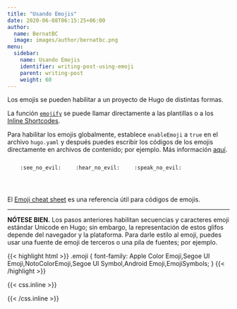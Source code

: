 ```yaml
---
title: "Usando Emojis"
date: 2020-06-08T06:15:25+06:00
author:
  name: BernatBC
  image: images/author/bernatbc.png
menu:
  sidebar:
    name: Usando Emojis
    identifier: writing-post-using-emoji
    parent: writing-post
    weight: 60
---
```


Los emojis se pueden habilitar a un proyecto de Hugo de distintas formas.
<!--more-->
La función [`emojify`](https://gohugo.io/functions/emojify/) se puede llamar directamente a las plantillas o a los [Inline Shortcodes](https://gohugo.io/templates/shortcode-templates/#inline-shortcodes).

Para habilitar los emojis globalmente, establece `enableEmoji` a `true` en el archivo `hugo.yaml` y después puedes escribir los códigos de los emojis directamente en archivos de contenido; por ejemplo. Más información [aquí](https://gohugo.io/getting-started/configuration/).


<p><span class="nowrap"><span class="emojify">🙈</span> <code>:see_no_evil:</code></span>  <span class="nowrap"><span class="emojify">🙉</span> <code>:hear_no_evil:</code></span>  <span class="nowrap"><span class="emojify">🙊</span> <code>:speak_no_evil:</code></span></p>
<br>

El [Emoji cheat sheet](https://github.com/ikatyang/emoji-cheat-sheet/blob/master/README.md) es una referencia útil para códigos de emojis.

***

**NÓTESE BIEN.** Los pasos anteriores habilitan secuencias y caracteres emoji estándar Unicode en Hugo; sin embargo, la representación de estos glifos depende del navegador y la plataforma. Para darle estilo al emoji, puedes usar una fuente de emoji de terceros o una pila de fuentes; por ejemplo.

{{< highlight html >}}
.emoji {
font-family: Apple Color Emoji,Segoe UI Emoji,NotoColorEmoji,Segoe UI Symbol,Android Emoji,EmojiSymbols;
}
{{< /highlight >}}

{{< css.inline >}}
<style>
.emojify {
	font-family: Apple Color Emoji,Segoe UI Emoji,NotoColorEmoji,Segoe UI Symbol,Android Emoji,EmojiSymbols;
	font-size: 2rem;
	vertical-align: middle;
}
@media screen and (max-width:650px) {
    .nowrap {
	display: block;
	margin: 25px 0;
}
}
</style>
{{< /css.inline >}}

